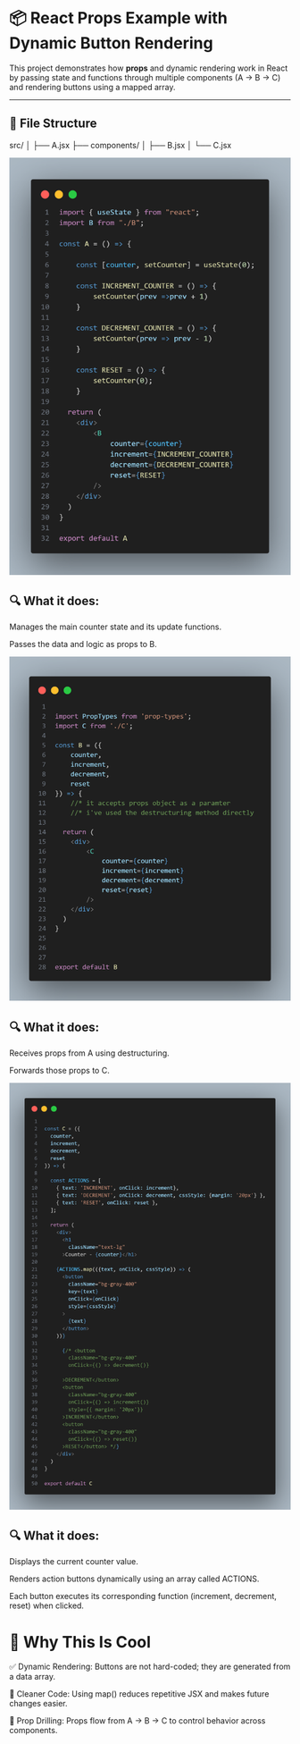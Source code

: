 # 📦 React Props Example with Dynamic Button Rendering

This project demonstrates how **props** and dynamic rendering work in React by passing state and functions through multiple components (A → B → C) and rendering buttons using a mapped array.

---

## 📁 File Structure

src/ │ ├── A.jsx ├── components/ │ ├── B.jsx │ └── C.jsx

![Component A Props](./courseScreenshots/propsA.png)

## 🔍 What it does:
Manages the main counter state and its update functions.

Passes the data and logic as props to B.

![Comp B](./courseScreenshots/propsB.png)

## 🔍 What it does:
Receives props from A using destructuring.

Forwards those props to C.

![Comp C](./courseScreenshots/propsC.png)

## 🔍 What it does:
Displays the current counter value.

Renders action buttons dynamically using an array called ACTIONS.

Each button executes its corresponding function (increment, decrement, reset) when clicked.

# 🧠 Why This Is Cool
✅ Dynamic Rendering: Buttons are not hard-coded; they are generated from a data array.

🧼 Cleaner Code: Using map() reduces repetitive JSX and makes future changes easier.

🔁 Prop Drilling: Props flow from A → B → C to control behavior across components.

